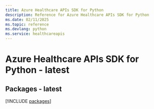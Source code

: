 ```yaml
---
title: Azure Healthcare APIs SDK for Python
description: Reference for Azure Healthcare APIs SDK for Python
ms.date: 02/11/2025
ms.topic: reference
ms.devlang: python
ms.service: healthcareapis
---
```

# Azure Healthcare APIs SDK for Python - latest
## Packages - latest
[!INCLUDE [packages](healthcare-apis-index.md)]